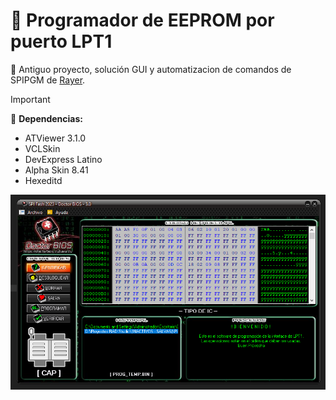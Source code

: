 # :floppy_disk: Programador de EEPROM por puerto LPT1
:handshake: Antiguo proyecto, solución GUI y automatizacion de comandos de SPIPGM de <a href="https://rayer.g6.cz/">Rayer</a>.

> [!IMPORTANT]
>:magnet: <strong>Dependencias:</strong>
>- ATViewer 3.1.0
>- VCLSkin
>- DevExpress Latino
>- Alpha Skin 8.41
>- Hexeditd

<img src="https://github.com/DoctorBIOS1990/Programmer-EEPROM-LPT1/blob/main/ScreenShot/Screen.png">
